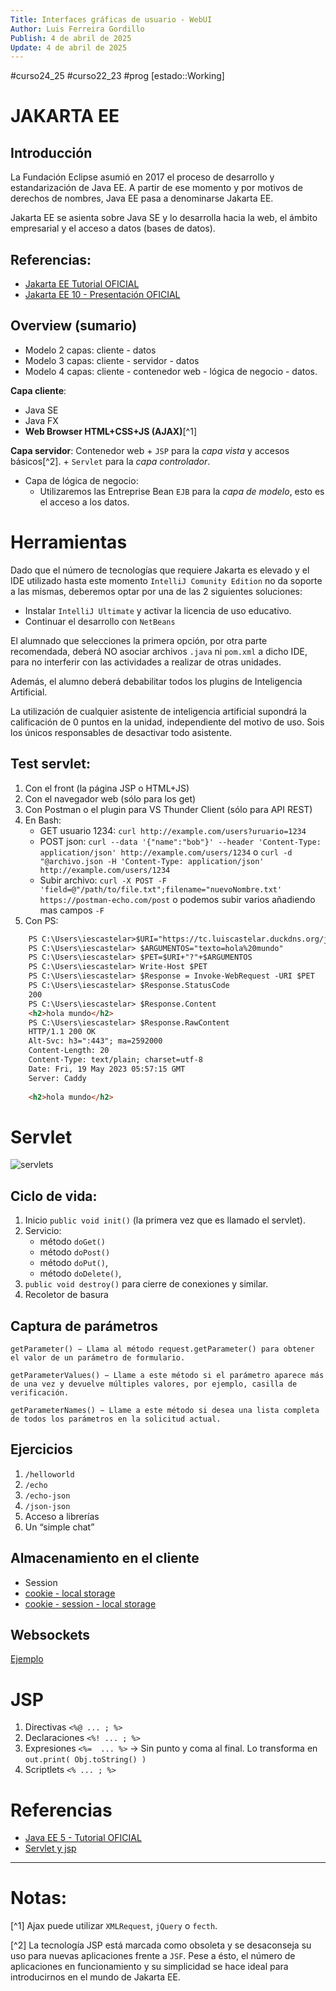 ```yaml
---
Title: Interfaces gráficas de usuario - WebUI
Author: Luis Ferreira Gordillo
Publish: 4 de abril de 2025
Update: 4 de abril de 2025
---
```

#curso24_25 #curso22_23 #prog [estado::Working]


# JAKARTA EE

## Introducción
La Fundación Eclipse asumió en 2017 el proceso de desarrollo y estandarización de Java EE. A partir de ese momento y por motivos de derechos de nombres, Java EE pasa a denominarse Jakarta EE.

Jakarta EE se asienta sobre Java SE y lo desarrolla hacia la web, el ámbito empresarial y el acceso a datos (bases de datos).

## Referencias:

+   [Jakarta EE Tutorial OFICIAL](https://eclipse-ee4j.github.io/jakartaee-tutorial/)
+   [Jakarta EE 10 - Presentación OFICIAL](https://docs.google.com/presentation/d/1LBjjJg64j0HjmFu6m3EApN--mkavemyPFMUobIbGZds/edit#slide=id.g14a74e03a56_1_512)

## Overview (sumario)
+   Modelo 2 capas: cliente - datos
+   Modelo 3 capas: cliente - servidor - datos
+   Modelo 4 capas: cliente - contenedor web - lógica de negocio - datos.  


**Capa cliente**: 
+ Java SE
+ Java FX
+ **Web Browser HTML+CSS+JS (AJAX)**[^1]

**Capa servidor**: Contenedor web
    +   `JSP` para la _capa vista_ y accesos básicos[^2].
    +   `Servlet` para la _capa controlador_.
+   Capa de lógica de negocio:
    +   Utilizaremos las Entreprise Bean `EJB` para la _capa de modelo_, esto es el acceso a los datos.

# Herramientas
Dado que el número de tecnologías que requiere Jakarta es elevado y el IDE utilizado hasta este momento `IntelliJ Comunity Edition` no da soporte a las mismas, deberemos optar por una de las 2 siguientes soluciones:
+ Instalar `IntelliJ Ultimate` y activar la licencia de uso educativo.
+ Continuar el desarrollo con `NetBeans`

El alumnado que selecciones la primera opción, por otra parte recomendada, deberá NO asociar archivos `.java` ni `pom.xml` a dicho IDE, para no interferir con las actividades a realizar de otras unidades. 

Además, el alumno deberá debabilitar todos los plugins de Inteligencia Artificial. 

La utilización de cualquier asistente de inteligencia artificial supondrá la calificación de 0 puntos en la unidad, independiente del motivo de uso. Sois los únicos responsables de desactivar todo asistente.

## Test servlet:

1. Con el front (la página JSP o HTML+JS)
2. Con el navegador web (sólo para los get)
3. Con Postman o el plugin para VS Thunder Client (sólo para API REST)
4. En Bash:
   + GET usuario 1234: `curl http://example.com/users?uruario=1234`
   + POST json: `curl --data '{"name":"bob"}' --header 'Content-Type: application/json' http://example.com/users/1234` o `curl -d "@archivo.json -H 'Content-Type: application/json' http://example.com/users/1234`
   + Subir archivo: `curl -X POST -F 'field=@"/path/to/file.txt";filename="nuevoNombre.txt' https://postman-echo.com/post`  o podemos subir varios añadiendo mas campos `-F`
5. Con PS: 
``` html
	PS C:\Users\iescastelar>$URI="https://tc.luiscastelar.duckdns.org/jsp/holaAjax2"
	PS C:\Users\iescastelar> $ARGUMENTOS="texto=hola%20mundo"
	PS C:\Users\iescastelar> $PET=$URI+"?"+$ARGUMENTOS
	PS C:\Users\iescastelar> Write-Host $PET
	PS C:\Users\iescastelar> $Response = Invoke-WebRequest -URI $PET
	PS C:\Users\iescastelar> $Response.StatusCode
	200
	PS C:\Users\iescastelar> $Response.Content
	<h2>hola mundo</h2>
	PS C:\Users\iescastelar> $Response.RawContent
	HTTP/1.1 200 OK
	Alt-Svc: h3=":443"; ma=2592000
	Content-Length: 20
	Content-Type: text/plain; charset=utf-8
	Date: Fri, 19 May 2023 05:57:15 GMT
	Server: Caddy
	
	<h2>hola mundo</h2>
```

# Servlet
![servlets](https://www.tutorialspoint.com/servlets/images/servlet-arch.jpg)
## Ciclo de vida:
1. Inicio `public void init()` (la primera vez que es llamado el servlet).
2. Servicio:
   + método `doGet()`
   + método `doPost()`
   + método `doPut()`,
   + método `doDelete()`,
3. `public void destroy()` para cierre de conexiones y similar.
4. Recoletor de basura

## Captura de parámetros
    getParameter() − Llama al método request.getParameter() para obtener el valor de un parámetro de formulario.

    getParameterValues() − Llame a este método si el parámetro aparece más de una vez y devuelve múltiples valores, por ejemplo, casilla de verificación.

    getParameterNames() − Llame a este método si desea una lista completa de todos los parámetros en la solicitud actual.

## Ejercicios
1. `/helloworld`
2. `/echo`
3. `/echo-json`
4. `/json-json`
5. Acceso a librerías
6. Un “simple chat”


## Almacenamiento en el cliente
+ Session 
+ [cookie - local storage](https://netmind.net/es/cookies-vs-localstorage-cual-es-la-mejor-opcion/)
+ [cookie - session - local storage](https://es.stackoverflow.com/questions/198482/cual-es-la-diferencia-entre-las-cookies-y-sessionstorage-localstorage)


## Websockets
[Ejemplo](https://studentofjava.blog/building-real-time-applications-with-java-servlets-and-websockets/)


# JSP
1. Directivas `<%@ ... ; %>`
2. Declaraciones `<%! ... ; %>`
3. Expresiones `<%=  ... %>` -> Sin punto y coma al final. Lo transforma en ` out.print( Obj.toString() ) `
4. Scriptlets `<% ... ; %>`


# Referencias
+ [Java EE 5 - Tutorial OFICIAL](https://docs.oracle.com/javaee/5/tutorial/doc/bnaay.html)
+ [Servlet y jsp](http://static1.1.sqspcdn.com/static/f/923743/14770633/1416082087870/JavaEE.pdf)


---
# Notas:
[^1] Ajax puede utilizar `XMLRequest`, `jQuery` o `fecth`.


[^2] La tecnología JSP está marcada como obsoleta y se desaconseja su uso para nuevas aplicaciones frente a `JSF`. Pese a ésto, el número de aplicaciones en funcionamiento y su simplicidad se hace ideal para introducirnos en el mundo de Jakarta EE.